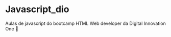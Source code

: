 # Javascript_dio
 Aulas de javascript do bootcamp HTML Web developer da Digital Innovation One :frog:
